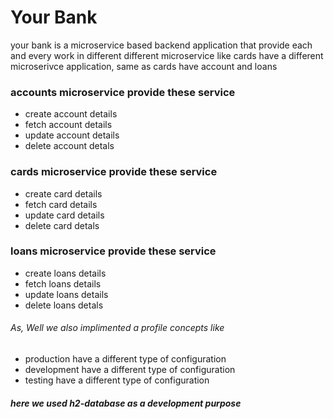# Your Bank
  your bank is a microservice based backend application that provide each and every 
  work in different different microservice like cards have a different microserivce application, 
  same as cards have account and loans

### accounts microservice provide these service
  - create account details
  - fetch account details
  - update account details
  - delete account detals
    
### cards microservice provide these service
  - create card details
  - fetch card details
  - update card details
  - delete card detals

### loans microservice provide these service
  - create loans details
  - fetch loans details
  - update loans details
  - delete loans detals

###### As, Well we also implimented a profile concepts like
  - production have a different type of configuration
  - development have a different type of configuration
  - testing have a different type of configuration

##### here we used h2-database as a development purpose
